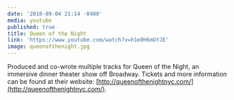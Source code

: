 ```yaml
---
date: '2018-09-04 21:14 -0400'
media: youtube
published: true
title: Queen of the Night
link: 'https://www.youtube.com/watch?v=h1e0H6mUYJE'
image: queenofthenight.jpg
---
```

Produced and co-wrote multiple tracks for Queen of the Night, an immersive dinner theater show off Broadway. Tickets and more information can be found at their website: [http://queenofthenightnyc.com/](http://queenofthenightnyc.com/).
